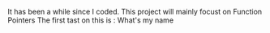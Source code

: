 It has been a while since I coded.
This project will mainly focust on Function Pointers
The first tast on this is :
What's my name
